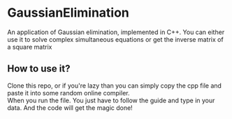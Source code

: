 # GaussianElimination
An application of Gaussian elimination, implemented in C++. You can either use it to solve complex simultaneous equations or get the inverse matrix of a square matrix

## How to use it?
Clone this repo, or if you're lazy than you can simply copy the cpp file and paste it into some random online compiler.<br>
When you run the file. You just have to follow the guide and type in your data. And the code will get the magic done!
